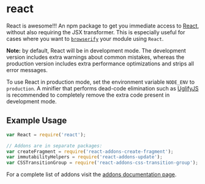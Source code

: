 # react
React is awesome!!!
An npm package to get you immediate access to [React](https://facebook.github.io/react/),
without also requiring the JSX transformer. This is especially useful for cases where you
want to [`browserify`](https://github.com/substack/node-browserify) your module using
`React`.

**Note:** by default, React will be in development mode. The development version includes extra warnings about common mistakes, whereas the production version includes extra performance optimizations and strips all error messages.

To use React in production mode, set the environment variable `NODE_ENV` to `production`. A minifier that performs dead-code elimination such as [UglifyJS](https://github.com/mishoo/UglifyJS2) is recommended to completely remove the extra code present in development mode.

## Example Usage

```js
var React = require('react');

// Addons are in separate packages:
var createFragment = require('react-addons-create-fragment');
var immutabilityHelpers = require('react-addons-update');
var CSSTransitionGroup = require('react-addons-css-transition-group');
```

For a complete list of addons visit the [addons documentation page](https://facebook.github.io/react/docs/addons.html).
